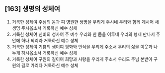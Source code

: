 ## [163] 생명의 성체여

1) 거룩한 성체여 주님의 몸과 피 영원한 생명을 우리게 주시네 우리와 함께 계시어 새 생명 주시옵소서 거룩하신 예수 성체  
2) 거룩한 성체여 신비의 성사여 주 예수 우리와 한 몸을 이루네 우리의 형제 만나서 주 안에 하나 되리라 거룩하신 예수 성체   
3) 거룩한 성체여 기쁨의 샘이여 평화와 안식을 우리게 주소서 우리의 삶을 이웃과 나누게 하시옵소서 거룩하신 예수 성체  
4) 거룩한 성체여 구원의 길이여 희망과 사랑을 우리게 주소서 우리도 주님 본받아 구원의 길로 가리다 거룩하신 예수 성체

